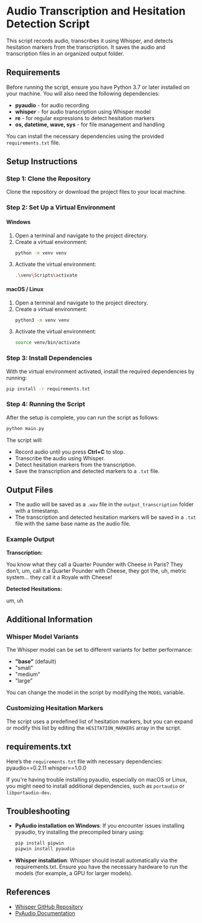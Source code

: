 # Audio Transcription and Hesitation Detection Script

This script records audio, transcribes it using Whisper, and detects hesitation markers from the transcription. It saves the audio and transcription files in an organized output folder.

## Requirements

Before running the script, ensure you have Python 3.7 or later installed on your machine. You will also need the following dependencies:

- **pyaudio** - for audio recording
- **whisper** - for audio transcription using Whisper model
- **re** - for regular expressions to detect hesitation markers
- **os, datetime, wave, sys** - for file management and handling

You can install the necessary dependencies using the provided `requirements.txt` file.

## Setup Instructions

### Step 1: Clone the Repository
Clone the repository or download the project files to your local machine.

### Step 2: Set Up a Virtual Environment

#### Windows
1. Open a terminal and navigate to the project directory.
2. Create a virtual environment:
   ```sh
   python -m venv venv
   ```
3. Activate the virtual environment:
   ```sh
   .\venv\Scripts\activate
   ```

#### macOS / Linux
1. Open a terminal and navigate to the project directory.
2. Create a virtual environment:
   ```sh
   python3 -m venv venv
   ```
3. Activate the virtual environment:
   ```sh
   source venv/bin/activate
   ```
### Step 3: Install Dependencies
With the virtual environment activated, install the required dependencies by running:

```sh
pip install -r requirements.txt
```
### Step 4: Running the Script
After the setup is complete, you can run the script as follows:
```sh
python main.py
```
The script will:
- Record audio until you press **Ctrl+C** to stop.
- Transcribe the audio using Whisper.
- Detect hesitation markers from the transcription.
- Save the transcription and detected markers to a `.txt` file.

## Output Files
- The audio will be saved as a `.wav` file in the `output_transcription` folder with a timestamp.
- The transcription and detected hesitation markers will be saved in a `.txt` file with the same base name as the audio file.

### Example Output

**Transcription:**

You know what they call a Quarter Pounder with Cheese in Paris? They don’t, um, call it a Quarter Pounder with Cheese, they got the, uh, metric system... they call it a Royale with Cheese!

**Detected Hesitations:**

um, uh

## Additional Information

### Whisper Model Variants

The Whisper model can be set to different variants for better performance:

- **"base"** (default)
- "small"
- "medium"
- "large"

You can change the model in the script by modifying the `MODEL` variable.

### Customizing Hesitation Markers

The script uses a predefined list of hesitation markers, but you can expand or modify this list by editing the `HESITATION_MARKERS` array in the script.

## requirements.txt

Here’s the `requirements.txt` file with necessary dependencies:
pyaudio==0.2.11 whisper==1.0.0

If you're having trouble installing pyaudio, especially on macOS or Linux, you might need to install additional dependencies, such as `portaudio` or `libportaudio-dev`.

## Troubleshooting

- **PyAudio installation on Windows**: If you encounter issues installing pyaudio, try installing the precompiled binary using:
    ```sh
    pip install pipwin
    pipwin install pyaudio
    ```

- **Whisper installation**: Whisper should install automatically via the requirements.txt. Ensure you have the necessary hardware to run the models (for example, a GPU for larger models).

## References

- [Whisper GitHub Repository](https://github.com/openai/whisper)
- [PyAudio Documentation](https://pypi.org/project/PyAudio/)

